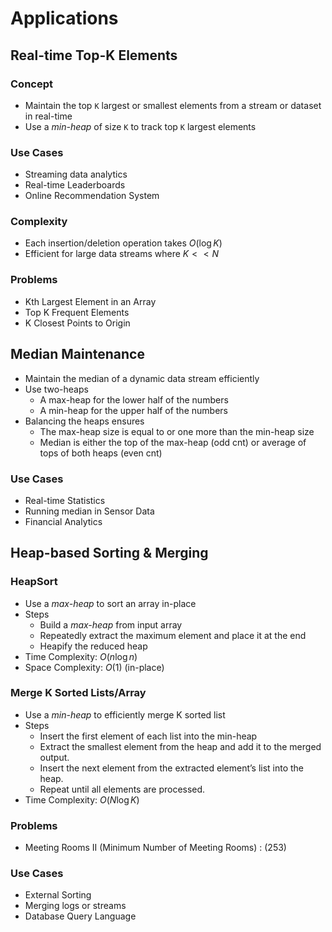 # Applications

## Real-time Top-K Elements

### Concept

* Maintain the top `K` largest or smallest elements from a stream or dataset in real-time
* Use a *min-heap* of size `K` to track top `K` largest elements

### Use Cases

* Streaming data analytics
* Real-time Leaderboards
* Online Recommendation System

### Complexity

* Each insertion/deletion operation takes $O(\log K)$
* Efficient for large data streams where $K << N$

### Problems

* Kth Largest Element in an Array
* Top K Frequent Elements
* K Closest Points to Origin

## Median Maintenance

* Maintain the median of a dynamic data stream efficiently
* Use two-heaps
  * A max-heap for the lower half of the numbers
  * A min-heap for the upper half of the numbers
* Balancing the heaps ensures
  * The max-heap size is equal to or one more than the min-heap size
  * Median is either the top of the max-heap (odd cnt) or average of tops of both heaps (even cnt)

### Use Cases

* Real-time Statistics
* Running median in Sensor Data
* Financial Analytics

## Heap-based Sorting & Merging

### HeapSort

* Use a *max-heap* to sort an array in-place
* Steps
  * Build a *max-heap* from input array
  * Repeatedly extract the maximum element and place it at the end
  * Heapify the reduced heap
* Time Complexity: $O(n \log n)$
* Space Complexity: $O(1)$ (in-place)

### Merge K Sorted Lists/Array

* Use a *min-heap* to efficiently merge K sorted list
* Steps
  * Insert the first element of each list into the min-heap
  * Extract the smallest element from the heap and add it to the merged output.
  * Insert the next element from the extracted element’s list into the heap.
  * Repeat until all elements are processed.
* Time Complexity: $O(N \log K)$

### Problems

* Meeting Rooms II (Minimum Number of Meeting Rooms) : (253)

### Use Cases

* External Sorting
* Merging logs or streams
* Database Query Language